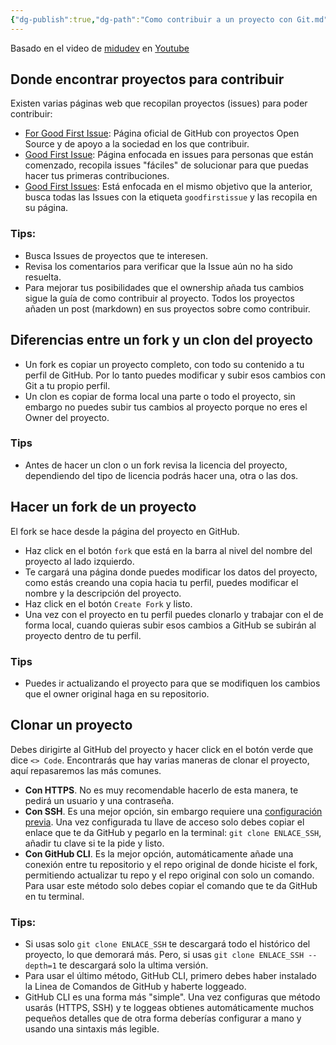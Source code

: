 ```yaml
---
{"dg-publish":true,"dg-path":"Como contribuir a un proyecto con Git.md","permalink":"/como-contribuir-a-un-proyecto-con-git/","title":"Como contribuir a un proyecto con Git","tags":["git","github","terminal","publish"]}
---
```


Basado en el video de [midudev](https://github.com/midudev) en [Youtube](https://www.youtube.com/watch?v=niPExbK8lSw) 
## Donde encontrar proyectos para contribuir
Existen varias páginas web que recopilan proyectos (issues) para poder contribuir:
- [For Good First Issue](https://forgoodfirstissue.github.com/): Página oficial de GitHub con proyectos Open Source y de apoyo a la sociedad en los que contribuir.
- [Good First Issue](https://goodfirstissue.dev/): Página enfocada en issues para personas que están comenzado, recopila issues "fáciles" de solucionar para que puedas hacer tus primeras contribuciones.
- [Good First Issues](https://goodfirstissues.com/): Está enfocada en el mismo objetivo que la anterior, busca todas las Issues con la etiqueta `goodfirstissue` y las recopila en su página.
### Tips:
- Busca Issues de proyectos que te interesen.
- Revisa los comentarios para verificar que la Issue aún no ha sido resuelta.
- Para mejorar tus posibilidades que el ownership añada tus cambios sigue la guía de como contribuir al proyecto. Todos los proyectos añaden un post (markdown) en sus proyectos sobre como contribuir.
## Diferencias entre un fork y un clon del proyecto
- Un fork es copiar un proyecto completo, con todo su contenido a tu perfil de GitHub. Por lo tanto puedes modificar y subir esos cambios con Git a tu propio perfil.
- Un clon es copiar de forma local una parte o todo el proyecto, sin embargo no puedes subir tus cambios al proyecto porque no eres el Owner del proyecto.
### Tips
- Antes de hacer un clon o un fork revisa la licencia del proyecto, dependiendo del tipo de licencia podrás hacer una, otra o las dos.
## Hacer un fork de un proyecto
El fork se hace desde la página del proyecto en GitHub.
- Haz click en el botón `fork` que está en la barra al nivel del nombre del proyecto al lado izquierdo.
- Te cargará una página donde puedes modificar los datos del proyecto, como estás creando una copia hacia tu perfil, puedes modificar el nombre y la descripción del proyecto.
- Haz click en el botón `Create Fork` y listo.
- Una vez con el proyecto en tu perfil puedes clonarlo y trabajar con el de forma local, cuando quieras subir esos cambios a GitHub se subirán al proyecto dentro de tu perfil.
### Tips
- Puedes ir actualizando el proyecto para que se modifiquen los cambios que el owner original haga en su repositorio.
## Clonar un proyecto
Debes dirigirte al GitHub del proyecto y hacer click en el botón verde que dice `<> Code`. Encontrarás que hay varias maneras de clonar el proyecto, aquí repasaremos las más comunes. 
- **Con HTTPS**. No es muy recomendable hacerlo de esta manera, te pedirá un usuario y una contraseña.
- **Con SSH**. Es una mejor opción, sin embargo requiere una [configuración previa](https://docs.github.com/es/authentication/connecting-to-github-with-ssh/adding-a-new-ssh-key-to-your-github-account). Una vez configurada tu llave de acceso solo debes copiar el enlace que te da GitHub y pegarlo en la terminal: `git clone ENLACE_SSH`, añadir tu clave si te la pide y listo.
- **Con GitHub CLI**. Es la mejor opción, automáticamente añade una conexión entre tu repositorio y el repo original de donde hiciste el fork, permitiendo actualizar tu repo y el repo original con solo un comando. Para usar este método solo debes copiar el comando que te da GitHub en tu terminal.
### Tips:
- Si usas solo `git clone ENLACE_SSH` te descargará todo el histórico del proyecto, lo que demorará más. Pero, si usas `git clone ENLACE_SSH --depth=1` te descargará solo la ultima versión.
- Para usar el último método, GitHub CLI, primero debes haber instalado la Linea de Comandos de GitHub y haberte loggeado.
- GitHub CLI es  una forma más "simple". Una vez configuras que método usarás (HTTPS, SSH) y te loggeas obtienes automáticamente muchos pequeños detalles que de otra forma deberías configurar a mano y usando una sintaxis más legible.

